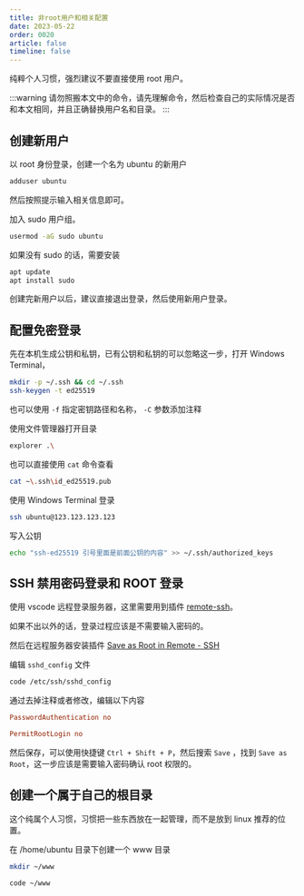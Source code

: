 ```yaml
---
title: 非root用户和相关配置
date: 2023-05-22
order: 0020
article: false
timeline: false
---
```


纯粹个人习惯，强烈建议不要直接使用 root 用户。

<!-- more -->

:::warning
请勿照搬本文中的命令，请先理解命令，然后检查自己的实际情况是否和本文相同，并且正确替换用户名和目录。
:::

## 创建新用户

以 root 身份登录，创建一个名为 ubuntu 的新用户

```bash
adduser ubuntu
```

然后按照提示输入相关信息即可。

加入 sudo 用户组。

```bash
usermod -aG sudo ubuntu
```

如果没有 sudo 的话，需要安装

```bash
apt update
apt install sudo
```

创建完新用户以后，建议直接退出登录，然后使用新用户登录。

## 配置免密登录

先在本机生成公钥和私钥，已有公钥和私钥的可以忽略这一步，打开 Windows Terminal，

```bash
mkdir -p ~/.ssh && cd ~/.ssh
ssh-keygen -t ed25519
```

也可以使用 `-f` 指定密钥路径和名称， `-C` 参数添加注释

使用文件管理器打开目录

```bash
explorer .\
```

也可以直接使用 `cat` 命令查看

```bash
cat ~\.ssh\id_ed25519.pub
```

使用 Windows Terminal 登录

```bash
ssh ubuntu@123.123.123.123
```

写入公钥

```bash
echo "ssh-ed25519 引号里面是前面公钥的内容" >> ~/.ssh/authorized_keys
```

## SSH 禁用密码登录和 ROOT 登录

使用 vscode 远程登录服务器，这里需要用到插件 [remote-ssh](https://marketplace.visualstudio.com/items?itemName=ms-vscode-remote.remote-ssh)。

如果不出以外的话，登录过程应该是不需要输入密码的。

然后在远程服务器安装插件 [Save as Root in Remote - SSH](https://marketplace.visualstudio.com/items?itemName=yy0931.save-as-root)

编辑 `sshd_config` 文件

```bash
code /etc/ssh/sshd_config
```

通过去掉注释或者修改，编辑以下内容

```ini
PasswordAuthentication no

PermitRootLogin no
```

然后保存，可以使用快捷键 `Ctrl + Shift + P`，然后搜索 `Save` ，找到 `Save as Root`，这一步应该是需要输入密码确认 root 权限的。

## 创建一个属于自己的根目录

这个纯属个人习惯，习惯把一些东西放在一起管理，而不是放到 linux 推荐的位置。

在 /home/ubuntu 目录下创建一个 www 目录

```bash
mkdir ~/www

code ~/www
```
